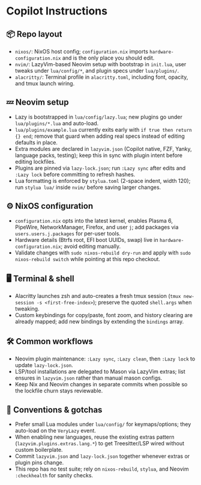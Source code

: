 # Copilot Instructions

## 📦 Repo layout

- `nixos/`: NixOS host config; `configuration.nix` imports `hardware-configuration.nix` and is the only place you should edit.
- `nvim/`: LazyVim-based Neovim setup with bootstrap in `init.lua`, user tweaks under `lua/config/*`, and plugin specs under `lua/plugins/`.
- `alacritty/`: Terminal profile in `alacritty.toml`, including font, opacity, and tmux launch wiring.

## 💤 Neovim setup

- Lazy is bootstrapped in `lua/config/lazy.lua`; new plugins go under `lua/plugins/*.lua` and auto-load.
- `lua/plugins/example.lua` currently exits early with `if true then return {} end`; remove that guard when adding real specs instead of editing defaults in place.
- Extra modules are declared in `lazyvim.json` (Copilot native, FZF, Yanky, language packs, testing); keep this in sync with plugin intent before editing lockfiles.
- Plugins are pinned via `lazy-lock.json`; run `:Lazy sync` after edits and `:Lazy lock` before committing to refresh hashes.
- Lua formatting is enforced by `stylua.toml` (2-space indent, width 120); run `stylua lua/` inside `nvim/` before saving larger changes.

## ⚙️ NixOS configuration

- `configuration.nix` opts into the latest kernel, enables Plasma 6, PipeWire, NetworkManager, Firefox, and user `j`; add packages via `users.users.j.packages` for per-user tools.
- Hardware details (Btrfs root, EFI boot UUIDs, swap) live in `hardware-configuration.nix`; avoid editing manually.
- Validate changes with `sudo nixos-rebuild dry-run` and apply with `sudo nixos-rebuild switch` while pointing at this repo checkout.

## 🖥️ Terminal & shell

- Alacritty launches zsh and auto-creates a fresh tmux session (`tmux new-session -s <first-free-index>`); preserve the quoted `shell.args` when tweaking.
- Custom keybindings for copy/paste, font zoom, and history clearing are already mapped; add new bindings by extending the `bindings` array.

## 🛠️ Common workflows

- Neovim plugin maintenance: `:Lazy sync`, `:Lazy clean`, then `:Lazy lock` to update `lazy-lock.json`.
- LSP/tool installations are delegated to Mason via LazyVim extras; list ensures in `lazyvim.json` rather than manual mason configs.
- Keep Nix and Neovim changes in separate commits when possible so the lockfile churn stays reviewable.

## 📝 Conventions & gotchas

- Prefer small Lua modules under `lua/config/` for keymaps/options; they auto-load on the `VeryLazy` event.
- When enabling new languages, reuse the existing extras pattern (`lazyvim.plugins.extras.lang.*`) to get Treesitter/LSP wired without custom boilerplate.
- Commit `lazyvim.json` and `lazy-lock.json` together whenever extras or plugin pins change.
- This repo has no test suite; rely on `nixos-rebuild`, `stylua`, and Neovim `:checkhealth` for sanity checks.
